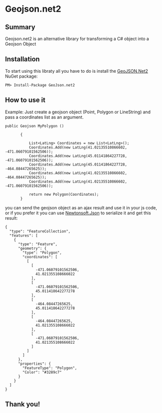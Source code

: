 Geojson.net2
===========

## Summary
Geojson.net2 is an alternative library for transforming a C# object into a Geojson Object

## Installation
To start using this libraty all you have to do is install the [GeoJSON.Net2](https://www.nuget.org/packages/GeoJson.net2/) NuGet package:

`PM> Install-Package GeoJson.net2`



## How to use it
Example: Just create a geojson object (Point, Polygon or LineString) and pass a coordinates list as an argument. 

 ```
 public Geojson MyPolygon ()

        {

            List<LatLng> Coordinates = new List<LatLng>();
            Coordinates.Add(new LatLng(41.02135510866602, -471.06079101562506));
            Coordinates.Add(new LatLng(45.01141864227728, -471.06079101562506));
            Coordinates.Add(new LatLng(45.01141864227728, -464.08447265625));
            Coordinates.Add(new LatLng(41.02135510866602, -464.08447265625));
            Coordinates.Add(new LatLng(41.02135510866602, -471.06079101562506));

            return new Polygon(Coordinates);
        }
```        
you can send the geojson object as an ajax result and use it in your js code, or if you prefer it you can use [Newtonsoft.Json](https://github.com/JamesNK/Newtonsoft.Json) to serialize it and get this result:
```        
{
  "type": "FeatureCollection",
  "features": [
    {
      "type": "Feature",
      "geometry": {
        "type": "Polygon",
        "coordinates": [
          [
            [
              -471.06079101562506,
              41.021355108666022
            ],
            [
              -471.06079101562506,
              45.011418642277278
            ],
            [
              -464.08447265625,
              45.011418642277278
            ],
            [
              -464.08447265625,
              41.021355108666022
            ],
            [
              -471.06079101562506,
              41.021355108666022
            ]
          ]
        ]
      },
      "properties": {
        "FeatureType": "Polygon",
        "Color": "#3289c7"
      }
    }
  ]
}

```

## Thank you!
